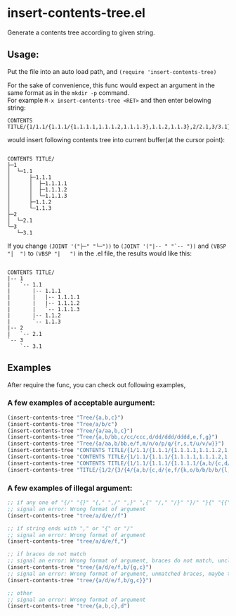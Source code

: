 insert-contents-tree.el
======================

Generate a contents tree according to given string.

Usage:
------------------------

Put the file into an auto load path, and `(require 'insert-contents-tree)`

For the sake of convenience, this func would expect an argument in the same format as in the `mkdir -p` command.<br>
For example `M-x insert-contents-tree <RET>` and then enter belowing string:
```
CONTENTS TITLE/{1/1.1/{1.1.1/{1.1.1.1,1.1.1.2,1.1.1.3},1.1.2,1.1.3},2/2.1,3/3.1}
```
would insert following contents tree into current buffer(at the cursor point):

```

CONTENTS TITLE/
├─1
│  └─1.1
│      ├─1.1.1
│      │  ├─1.1.1.1
│      │  ├─1.1.1.2
│      │  └─1.1.1.3
│      ├─1.1.2
│      └─1.1.3
├─2
│  └─2.1
└─3
   └─3.1

```  

If you change ```(JOINT '("├─" "└─"))``` to ```(JOINT '("|-- " "`-- "))``` and ```(VBSP "│  ")``` to ```(VBSP "|   ")```
in the .el file, the results would like this:

```

CONTENTS TITLE/
|-- 1
|   `-- 1.1
|       |-- 1.1.1
|       |   |-- 1.1.1.1
|       |   |-- 1.1.1.2
|       |   `-- 1.1.1.3
|       |-- 1.1.2
|       `-- 1.1.3
|-- 2
|   `-- 2.1
`-- 3
    `-- 3.1

```

Examples
---------------------

After require the func, you can check out following examples,

### A few examples of acceptable aurgument:

```el
(insert-contents-tree "Tree/{a,b,c}")
(insert-contents-tree "Tree/a/b/c")
(insert-contents-tree "Tree/{a/aa,b,c}")
(insert-contents-tree "Tree/{a,b/bb,c/cc/ccc,d/dd/ddd/dddd,e,f,g}")
(insert-contents-tree "Tree/{a/aa,b/bb,e/f,m/n/o/p/q/{r,s,t/u/v/w}}")
(insert-contents-tree "CONTENTS TITLE/{1/1.1/{1.1.1/{1.1.1.1,1.1.1.2,1.1.1.3},1.1.2,1.1.3},2/2.1,3/3.1}")
(insert-contents-tree "CONTENTS TITLE/{1/1.1/{1.1.1/{1.1.1.1,1.1.1.2,1.1.1.3},1.1.2,1.1.3,1.1.4},2/{8,8}}")
(insert-contents-tree "CONTENTS TITLE/{1/1.1/{1.1.1/{1.1.1.1/{a,b/{c,d/{e,f/{k,o}}},r},1.1.1.2,1.1.1.3},1.1.2,1.1.3},2/2.1,3/3.1}")
(insert-contents-tree "TITLE/{1/2/{3/{4/{a,b/{c,d/{e,f/{k,o/b/b/b/b/{l,m,n,o/p}}}},r},5,6/{7,8,9,10/11/{12,13}}},14,15},2/2.1,3/3.1}")
```

### A few examples of illegal argument:

```el
;; if any one of "{/" "{}" "{," ",/" ",}" ",{" "/," "/}" "}/" "}{" "{{" "//" ",," occurs in string
;; signal an error: Wrong format of argument
(insert-contents-tree "tree/a/d/e//f")

;; if string ends with "," or "{" or "/"
;; signal an error: Wrong format of argument
(insert-contents-tree "tree/a/d/e/f,")

;; if braces do not match
;; signal an error: Wrong format of argument, braces do not match, unclosed {s
(insert-contents-tree "tree/{a/d/e/f,b/{g,c}")
;; signal an error: Wrong format of argument, unmatched braces, maybe too many }s
(insert-contents-tree "tree/{a/d/e/f,b/g,c}}")

;; other
;; signal an error: Wrong format of argument
(insert-contents-tree "tree/{a,b,c},d")
```
